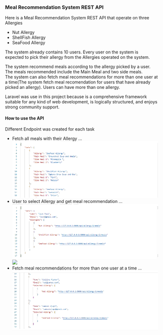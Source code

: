 <h3>Meal Recommendation System REST API</h3>
<p>Here is a Meal Recommendation System REST API that operate on three Allergies</p>
<ul>
<li>Nut Allergy</li>
<li>ShellFish Allergy</li>
<li>SeaFood Allergy</li>
</ul>
<p>
The system already contains 10 users. Every user on the system is expected to pick their allergy from the Allergies operated on the system.
</p>
<p>
The system recommend meals according to the allergy picked by a user. The meals recommended include the Main Meal and two side meals. <br> The system can also fetch meal recommendations for more than one user at a time(The system fetch meal recomendation for users that have already picked an allergy). Users can have more than one allergy. 
</p>
<p>Laravel was use in this project because is a comprehensive framework suitable for any kind of web development, is logically structured, and enjoys strong community support.</>

<h4>How to use the API</h4>
<p>Different Endpoint was created for each task</p>
<ul>
<li>Fetch all meals with their Allergy ...</li>
<div>
<img src="image/allmeal.png">
</div>
<li>User to select Allergy and get meal recommendation ...</li>
<div>
<img src="image/user.png">
</div>
<div>
<img src="image/recommendation.png">
</div>
<li>Fetch meal recommendations for more than one user at a time ...</li>
<div>
<img src="image/selected.png">
</div>
</ul>
